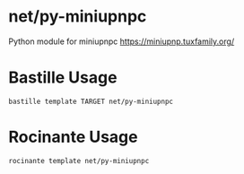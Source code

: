 # net/py-miniupnpc
Python module for miniupnpc
https://miniupnp.tuxfamily.org/

# Bastille Usage
```shell
bastille template TARGET net/py-miniupnpc
```

# Rocinante Usage
```shell
rocinante template net/py-miniupnpc
```
